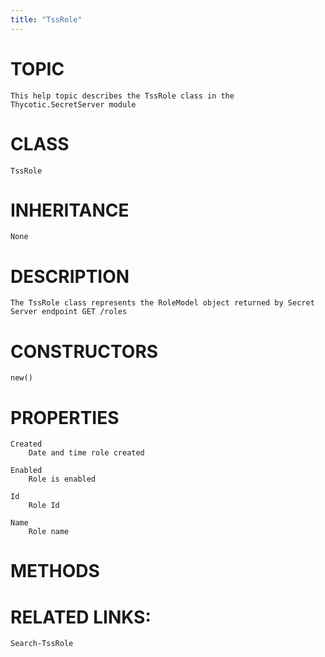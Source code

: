 ```yaml
---
title: "TssRole"
---
```


# TOPIC
    This help topic describes the TssRole class in the Thycotic.SecretServer module

# CLASS
    TssRole

# INHERITANCE
    None

# DESCRIPTION
    The TssRole class represents the RoleModel object returned by Secret Server endpoint GET /roles

# CONSTRUCTORS
    new()

# PROPERTIES
    Created
        Date and time role created

    Enabled
        Role is enabled

    Id
        Role Id

    Name
        Role name

# METHODS

# RELATED LINKS:
    Search-TssRole